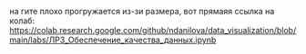 на гите плохо прогружается из-зи размера, вот прямаяя ссылка на колаб:
https://colab.research.google.com/github/ndanilova/data_visualization/blob/main/labs/ЛР3_Обеспечение_качества_данных.ipynb
